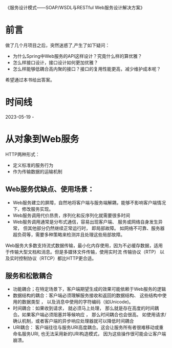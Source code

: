 《服务设计模式——SOAP/WSDL与RESTful Web服务设计解决方案》

# 前言

做了几个月项目之后，突然迷惑了,产生了如下疑问：

- 为什么Spring中Web服务的API这样设计？究竟什么样的算优雅？
- 怎么样接口设计，接口设计如何更加优雅？
- 怎么样能够低耦合高内聚的接口？接口的复用性能更高，减少维护成本呢？

希望通过本书给出答案。

# 时间线

2023-05-19 - 


# 从对象到Web服务

HTTP两种形式：
- 定义标准的服务行为
- 作为传输数据的运输机制


## Web服务优缺点、使用场景：
- Web服务建立的屏障，自然地将客户端与服务端解耦，能够不影响客户端情况下，修改服务实现。
- Web服务调用代价昂贵，序列化和反序列化就需要很多时间
- Web服务调用通常是分布式通信，容易出现客户端、 服务或网络自身发生异常， 但其他部分仍然继续正常运行时， 即局部故障。
如网络不可靠、服务器超负荷等，需要多种策略来检测并且处理这些局部故障。

Web服务大多数支持流式数据传输，最小化内存使用，因为不必缓存数据，适用于传输大型文档和消息。但是多媒体文件传输，使用实时流
传输协议（RTP） 以及实时控制协议（RTCP）都比HTTP更合适。

## 服务和松散耦合

- 功能耦合；在特定场景下，客户端期望生成的效果可能依赖于Web服务的逻辑
- 数据结构的耦合：客户端必须理解服务接收和返回的数据结构、 这些结构中使用的数据类型 ， 以及消息中使用的字符编码（如Unicode)。
- 时间耦合：如果收到请求， 就必须马上处理， 那么就是存在高度的时间耦合。如果客户端必须阻塞并等候响应 ， 那么时间耦合也会很高。
如使用请求/确认机制，或者客户端的异步响应处理器就可以降低时间耦合
- URI耦合： 客户端往往与服务URI高度耦合。这会让服务所有者很难移动或重命名服务URI, 也无法采用新的URI构造模式， 因为这些操作很可能会让客户端崩溃。 


